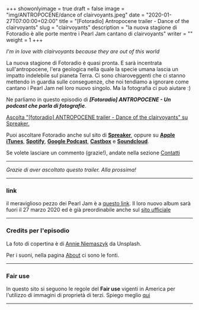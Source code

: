 +++
showonlyimage = true
draft = false
image = "img/ANTROPOCENE/dance of clairvoyants.jpeg"
date = "2020-01-27T07:00:00+02:00"
title = "[Fotoradio] Antropocene trailer - Dance of the clairvoyants"
slug = "clairvoyants"
description = "la nuova stagione di Fotoradio è alle porte mentre i Pearl Jam cantano di clairvoyants"
writer = ""
weight = 1
+++

_I'm in love with clairvoyants because they are out of this world_
<!--more-->

La nuova stagione di Fotoradio è quasi pronta. E sarà incentrata sull'antropocene, l'era geologica nella quale la specie umana lascia un impatto indelebile sul pianeta Terra.
Ci sono chiaroveggenti che ci stanno mettendo in guardia sulle conseguenze, che noi tendiamo a ignorare come cantano i Pearl Jam nel loro nuovo singolo.
Ma la fotografia ci può aiutare :)

Ne parliamo in questo episodio di **_[Fotoradio] ANTROPOCENE - Un podcast che parla di fotografie_**.

<a class="spreaker-player" href="https://www.spreaker.com/episode/22091924" data-resource="episode_id=22091924" data-width="100%" data-height="200px" data-theme="light" data-playlist="false" data-playlist-continuous="false" data-autoplay="false" data-live-autoplay="false" data-chapters-image="true" data-episode-image-position="right" data-hide-logo="false" data-hide-likes="false" data-hide-comments="false" data-hide-sharing="false" data-hide-download="false">Ascolta "[fotoradio] ANTROPOCENE trailer - Dance of the clairvoyants" su Spreaker.</a>

Puoi ascoltare Fotoradio anche sul sito di <a href="https://www.spreaker.com/show/fotoradio-un-podcast-sulle-fotografie">**Spreaker**</a>, oppure su <a target="blank" href="https://podcasts.apple.com/it/podcast/fotoradio-un-podcast-sulle-fotografie/id1473090985">**Apple iTunes**</a>, <a target="blank" href="https://open.spotify.com/show/3dzBBFOJD2gaz2pRdhlzYh">**Spotify**</a>, <a target="blank" href="https://www.google.com/podcasts?feed=aHR0cHM6Ly93d3cuc3ByZWFrZXIuY29tL3Nob3cvMzYwNzI4OS9lcGlzb2Rlcy9mZWVk">**Google Podcast**</a>, <a target="blank" href="https://castbox.fm/channel/Fotoradio-un-podcast-sulle-fotografie-id2203635?country=it">**Castbox**</a> e <a target="blank" href="https://soundcloud.com/user-153455998">**Soundcloud**</a>.

Se volete lasciare un commento (grazie!), andate nella sezione <a href="/contact/">Contatti</a>

- - -

_Grazie di aver ascoltato questo trailer. Alla prossima!_

- - -

### link

il meraviglioso pezzo dei Pearl Jam è a <a target="blank" href="https://www.youtube.com/watch?v=xJwuP5wPCLQ">questo link</a>.
Il loro nuovo album sarà fuori il 27 marzo 2020 ed è già preordinabile anche sul <a target="blank" href="https://shop.virginemi.com/pearljam/?utm_campaign=PearlJam20200109&utm_content=&utm_medium=social&utm_source=Social-Other&utm_umguk=pearljam.lnk.to%2FgigatonWe%2Fartiststore">sito ufficiale</a>

- - -

### Credits per l'episodio

La foto di copertina è di <a target="blank" href="https://unsplash.com/@annieniemaszyk">Annie Niemaszyk</a> da Unsplash.

Per i suoni, nella pagina <a href="/about/">About</a> ci sono le fonti.

- - -

### Fair use

In questo sito si seguono le regole del **Fair use** vigenti in America per l'utilizzo di immagini di proprietà di terzi. Spiego meglio <a href="/static_page/fair_use/">qui</a>

- - -

